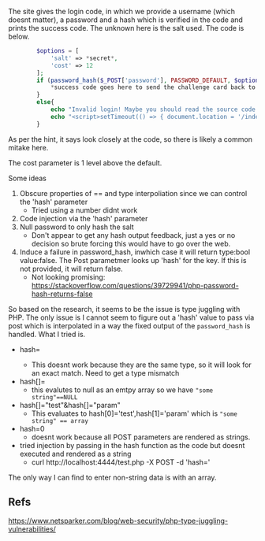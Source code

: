The site gives the login code, in which we provide a username (which doesnt matter), a password and a hash which is verified in the code and prints the success code. The unknown here is the salt used. The code is below.

```php
        $options = [
            'salt' => *secret*,
            'cost' => 12
        ];
        if (password_hash($_POST['password'], PASSWORD_DEFAULT, $options) == $_POST['hash'] ){
            *success code goes here to send the challenge card back to the user*
        }
        else{
            echo "Invalid login! Maybe you should read the source code more closely?\n";
            echo "<script>setTimeout(() => { document.location = '/index.php'; }, 6000)</script>";
        }
```

As per the hint, it says look closely at the code, so there is likely a common mitake here.

The cost parameter is 1 level above the default.

Some ideas
1. Obscure properties of == and type interpoliation since we can control the 'hash' parameter
	* Tried using a number didnt work
2. Code injection via the 'hash' parameter
3. Null password to only hash the salt
	* Don't appear to get any hash output feedback, just a yes or no decision so brute forcing this would have to go over the web.
4. Induce a failure in password_hash, inwhich case it will return type:bool value:false. The Post parametmer looks up 'hash' for the key. If this is not provided, it will return false.
	* Not looking promising: https://stackoverflow.com/questions/39729941/php-password-hash-returns-false


So based on the research, it seems to be the issue is type juggling with PHP. The only issue is I cannot seem to figure out a 'hash' value to pass via post which is interpolated in a way the fixed output of the `password_hash` is handled. What I tried is.

* hash=<some substring>
	* This doesnt work because they are the same type, so it will look for an exact match. Need to get a type mismatch
* hash[]=
	* this evalutes to null as an emtpy array so we have `"some string"==NULL`
* hash[]="test"&hash[]="param"
	* This evaluates to hash[0]='test',hash[1]='param' which is `"some string" == array`
* hash=0
	* doesnt work because all POST parameters are rendered as strings.
* tried injection by passing in the hash function as the code but doesnt executed and rendered as a string
	* curl http://localhost:4444/test.php -X POST -d 'hash=<?php echo $test;  ?>'

 
The only way I can find to enter non-string data is with an array.


## Refs
https://www.netsparker.com/blog/web-security/php-type-juggling-vulnerabilities/

